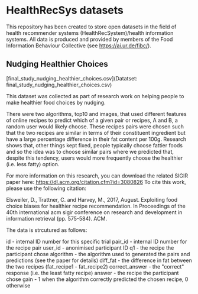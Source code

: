 # HealthRecSys datasets
This repository has been created to store open datasets in the field of health recommender systems (HealthRecSystem)/health information systems. All data is produced and provided by members of the Food Information Behaviour Collective (see https://ai.ur.de/fibc/).

## Nudging Healthier Choices

[final_study_nudging_healthier_choices.csv](Datatset: final_study_nudging_healthier_choices.csv)

This dataset was collected as part of research work on helping people to make healthier food choices by nudging. 

There were two algorithms, top10 and images, that used different features of online recipes to predict which of a given pair or recipes, A and B, a random user would likely choose. These recipes pairs were chosen such that the two recipes are similar in terms of their constituent ingredient but have a large percentage difference in their fat content per 100g. Research shows that, other things kept fixed, people typically choose fattier foods and so the idea was to choose similar pairs where we predicted that, despite this tendency, users would more frequently choose the healthier (i.e. less fatty) option.

For more information on this research, you can download the related SIGIR paper here: https://dl.acm.org/citation.cfm?id=3080826
To cite this work, please use the following citation:

Elsweiler, D., Trattner, C. and Harvey, M., 2017, August. Exploiting food choice biases for healthier recipe recommendation. In Proceedings of the 40th international acm sigir conference on research and development in information retrieval (pp. 575-584). ACM.

The data is strcutured as follows:

id - internal ID number for this specific trial
pair_id - internal ID number for the recipe pair
user_id - anonimised participant ID
q1 - the recipe the participant chose
algorithm - the algorithm used to generated the pairs and predictions (see the paper for details)
diff_fat - the difference in fat between the two recipes (fat_recipe1 - fat_recipe2)
correct_answer - the "correct" response (i.e. the least fatty recipe)
answer - the recipe the participant chose
gain - 1 when the algorithm correctly predicted the chosen recipe, 0 otherwise
